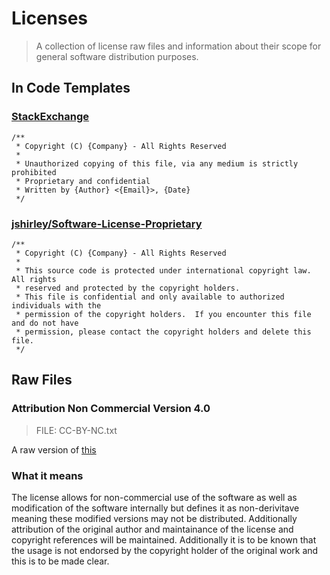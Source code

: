 # Licenses
> A collection of license raw files and information about their scope for general software distribution purposes.

## In Code Templates
### [StackExchange](https://softwareengineering.stackexchange.com/questions/68134/best-existing-license-for-closed-source-code/68150#68150)
```
/** 
 * Copyright (C) {Company} - All Rights Reserved
 *
 * Unauthorized copying of this file, via any medium is strictly prohibited
 * Proprietary and confidential
 * Written by {Author} <{Email}>, {Date}
 */
```

### [jshirley/Software-License-Proprietary](https://github.com/jshirley/Software-License-Proprietary/blob/master/lib/Software/License/Proprietary.pm)

```
/**
 * Copyright (C) {Company} - All Rights Reserved
 * 
 * This source code is protected under international copyright law.  All rights
 * reserved and protected by the copyright holders.
 * This file is confidential and only available to authorized individuals with the
 * permission of the copyright holders.  If you encounter this file and do not have
 * permission, please contact the copyright holders and delete this file.
 */
```

## Raw Files
### Attribution Non Commercial Version 4.0
> FILE: CC-BY-NC.txt

A raw version of [this](https://creativecommons.org/licenses/by-nc-nd/3.0/legalcode)

### What it means
The license allows for non-commercial use of the software as well as modification of the software internally but defines it as non-derivitave meaning these modified versions may not be distributed. Additionally attribution of the original author and maintainance of the license and copyright references will be maintained. Additionally it is to be known that the usage is not endorsed by the copyright holder of the original work and this is to be made clear.

